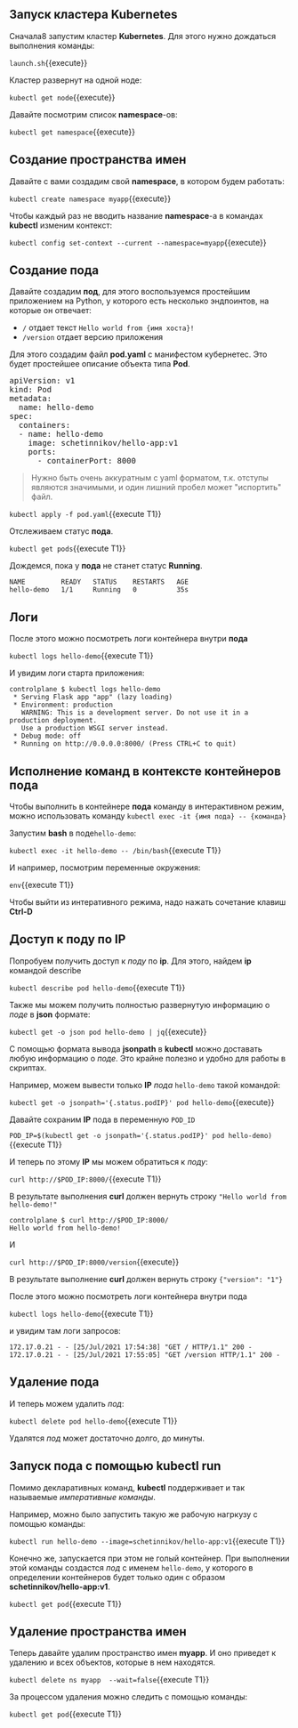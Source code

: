 ## Запуск кластера Kubernetes
Сначала8 запустим кластер **Kubernetes**. Для этого нужно дождаться выполнения команды:

`launch.sh`{{execute}}

Кластер развернут на одной ноде:

`kubectl get node`{{execute}}

Давайте посмотрим список **namespace**-ов:

`kubectl get namespace`{{execute}}

## Создание пространства имен

Давайте с вами создадим свой **namespace**, в котором будем работать:

`kubectl create namespace myapp`{{execute}}

Чтобы каждый раз не вводить название **namespace**-а в командах **kubectl** изменим контекст:

`kubectl config set-context --current --namespace=myapp`{{execute}}

## Создание пода

Давайте создадим **под**, для этого воспользуемся простейшим приложением на Python, у которого есть несколько эндпоинтов, на которые он отвечает:

- `/` отдает текст `Hello world from {имя хоста}!`
- `/version` отдает версию приложения

Для этого создадим файл **pod.yaml** с манифестом кубернетес. Это будет простейшее описание объекта типа **Pod**.

<pre class="file" data-filename="./pod.yaml" data-target="replace">
apiVersion: v1
kind: Pod
metadata:
  name: hello-demo
spec:
  containers:
  - name: hello-demo
    image: schetinnikov/hello-app:v1
    ports:
      - containerPort: 8000
</pre>

> Нужно быть очень аккуратным с yaml форматом, т.к. отступы являются значимыми, и один лишний пробел может "испортить" файл.



`kubectl apply -f pod.yaml`{{execute T1}}

Отслеживаем статус **пода**.

`kubectl get pods`{{execute T1}}

 Дождемся, пока у **пода** не станет статус **Running**.

```
NAME         READY   STATUS    RESTARTS   AGE
hello-demo   1/1     Running   0          35s
```

## Логи

После этого можно посмотреть логи контейнера внутри **пода** 

`kubectl logs hello-demo`{{execute T1}}

И увидим логи старта приложения:
```
controlplane $ kubectl logs hello-demo
 * Serving Flask app "app" (lazy loading)
 * Environment: production
   WARNING: This is a development server. Do not use it in a production deployment.
   Use a production WSGI server instead.
 * Debug mode: off
 * Running on http://0.0.0.0:8000/ (Press CTRL+C to quit)
```

## Исполнение команд в контексте контейнеров пода

Чтобы выполнить в контейнере **пода** команду в интерактивном режим, можно использовать команду `kubectl exec -it {имя пода} -- {команда}`

Запустим **bash** в поде`hello-demo`:

`kubectl exec -it hello-demo -- /bin/bash`{{execute T1}}

И например, посмотрим переменные окружения:

`env`{{execute T1}}

Чтобы выйти из интеративного режима, надо нажать сочетание клавиш **Ctrl-D**

## Доступ к поду по IP

Попробуем получить доступ к *поду* по **ip**. Для этого, найдем **ip** командой describe 

`kubectl describe pod hello-demo`{{execute T1}}

Также мы можем получить полностью развернутую информацию о *поде* в **json** формате:

`kubectl get -o json pod hello-demo | jq`{{execute}}

С помощью формата вывода **jsonpath** в **kubectl** можно доставать любую информацию о *поде*. Это крайне полезно и удобно для работы в скриптах.

Например, можем вывести только **IP** *пода* `hello-demo` такой командой:

`kubectl get -o jsonpath='{.status.podIP}' pod hello-demo`{{execute}}

Давайте сохраним **IP** пода в переменную `POD_ID`

`POD_IP=$(kubectl get -o jsonpath='{.status.podIP}' pod hello-demo)`{{execute T1}}

И теперь по этому **IP** мы можем обратиться к *поду*:

`curl http://$POD_IP:8000/`{{execute T1}}

В результате выполнения **curl** должен вернуть строку `"Hello world from hello-demo!"`

```
controlplane $ curl http://$POD_IP:8000/
Hello world from hello-demo!
```

И

`curl http://$POD_IP:8000/version`{{execute}}

В результате выполнение **curl** должен вернуть строку `{"version": "1"}`

После этого можно посмотреть логи контейнера внутри пода

`kubectl logs hello-demo`{{execute T1}}

и увидим там логи запросов: 

```
172.17.0.21 - - [25/Jul/2021 17:54:38] "GET / HTTP/1.1" 200 -
172.17.0.21 - - [25/Jul/2021 17:55:05] "GET /version HTTP/1.1" 200 -
```

## Удаление пода

И теперь можем удалить *под*:

`kubectl delete pod hello-demo`{{execute T1}}

Удалятся *под* может достаточно долго, до минуты.

## Запуск пода с помощью kubectl run

Помимо декларативных команд, **kubectl** поддерживает и так называемые *императивные команды*.

Например, можно было запустить такую же рабочую нагркузу с помощью команды: 

`kubectl run hello-demo --image=schetinnikov/hello-app:v1`{{execute T1}}

Конечно же, запускается при этом не голый контейнер. При выполнении этой команды создастся *под* с именем `hello-demo`, у которого в определении контейнеров будет только один с образом **schetinnikov/hello-app:v1**.

`kubectl get pod`{{execute T1}}

## Удаление пространства имен

Теперь давайте удалим пространство имен **myapp**. И оно приведет к удалению и всех объектов, которые в нем находятся.

`kubectl delete ns myapp  --wait=false`{{execute T1}}

За процессом удаления можно следить с помощью команды:

`kubectl get pod`{{execute T1}}
